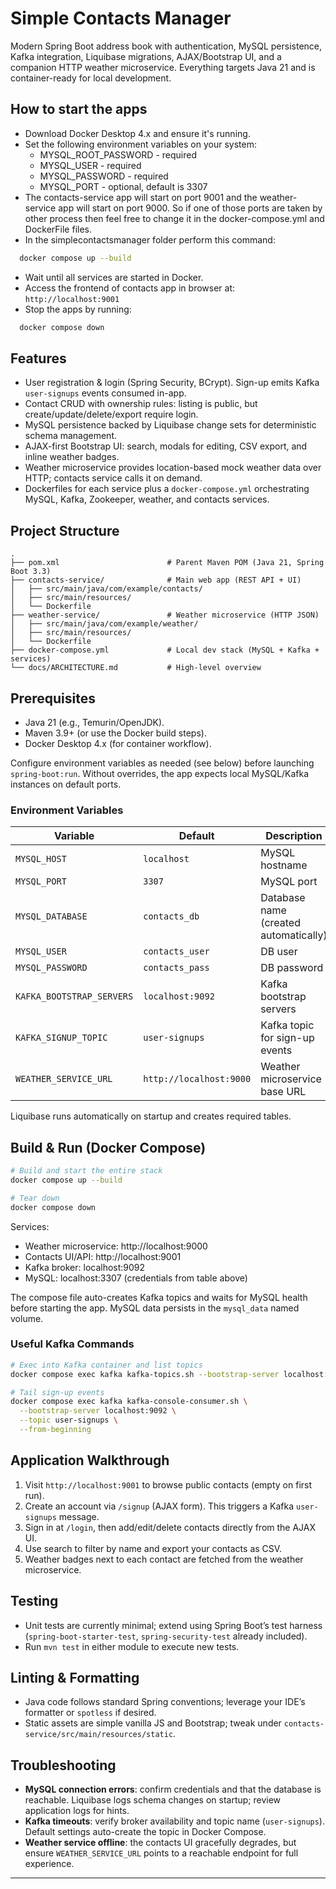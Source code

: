 # Simple Contacts Manager

Modern Spring Boot address book with authentication, MySQL persistence, Kafka integration, Liquibase migrations, AJAX/Bootstrap UI, and a companion HTTP weather microservice. Everything targets Java 21 and is container-ready for local development.

## How to start the apps
- Download Docker Desktop 4.x and ensure it's running.
- Set the following environment variables on your system:
  - MYSQL_ROOT_PASSWORD - required
  - MYSQL_USER - required
  - MYSQL_PASSWORD - required
  - MYSQL_PORT - optional, default is 3307
- The contacts-service app will start on port 9001 and the weather-service app will start on port 9000. So if one of those ports are taken by other process then feel free to change it in the docker-compose.yml and DockerFile files.
- In the simplecontactsmanager folder perform this command: 
```bash
  docker compose up --build
```
- Wait until all services are started in Docker.
- Access the frontend of contacts app in browser at: `http://localhost:9001`
- Stop the apps by running:
```bash
  docker compose down
```
## Features
- User registration & login (Spring Security, BCrypt). Sign-up emits Kafka `user-signups` events consumed in-app.
- Contact CRUD with ownership rules: listing is public, but create/update/delete/export require login.
- MySQL persistence backed by Liquibase change sets for deterministic schema management.
- AJAX-first Bootstrap UI: search, modals for editing, CSV export, and inline weather badges.
- Weather microservice provides location-based mock weather data over HTTP; contacts service calls it on demand.
- Dockerfiles for each service plus a `docker-compose.yml` orchestrating MySQL, Kafka, Zookeeper, weather, and contacts services.

## Project Structure
```
.
├── pom.xml                        # Parent Maven POM (Java 21, Spring Boot 3.3)
├── contacts-service/              # Main web app (REST API + UI)
│   ├── src/main/java/com/example/contacts/
│   ├── src/main/resources/
│   └── Dockerfile
├── weather-service/               # Weather microservice (HTTP JSON)
│   ├── src/main/java/com/example/weather/
│   ├── src/main/resources/
│   └── Dockerfile
├── docker-compose.yml             # Local dev stack (MySQL + Kafka + services)
└── docs/ARCHITECTURE.md           # High-level overview
```

## Prerequisites
- Java 21 (e.g., Temurin/OpenJDK).
- Maven 3.9+ (or use the Docker build steps).
- Docker Desktop 4.x (for container workflow).

Configure environment variables as needed (see below) before launching `spring-boot:run`. Without overrides, the app expects local MySQL/Kafka instances on default ports.

### Environment Variables
| Variable | Default                 | Description |
|----------|-------------------------|-------------|
| `MYSQL_HOST` | `localhost`             | MySQL hostname |
| `MYSQL_PORT` | `3307`                  | MySQL port |
| `MYSQL_DATABASE` | `contacts_db`           | Database name (created automatically) |
| `MYSQL_USER` | `contacts_user`         | DB user |
| `MYSQL_PASSWORD` | `contacts_pass`         | DB password |
| `KAFKA_BOOTSTRAP_SERVERS` | `localhost:9092`        | Kafka bootstrap servers |
| `KAFKA_SIGNUP_TOPIC` | `user-signups`          | Kafka topic for sign-up events |
| `WEATHER_SERVICE_URL` | `http://localhost:9000` | Weather microservice base URL |

Liquibase runs automatically on startup and creates required tables.

## Build & Run (Docker Compose)
```bash
# Build and start the entire stack
docker compose up --build

# Tear down
docker compose down
```
Services:
- Weather microservice: http://localhost:9000
- Contacts UI/API: http://localhost:9001
- Kafka broker: localhost:9092
- MySQL: localhost:3307 (credentials from table above)

The compose file auto-creates Kafka topics and waits for MySQL health before starting the app. MySQL data persists in the `mysql_data` named volume.

### Useful Kafka Commands
```bash
# Exec into Kafka container and list topics
docker compose exec kafka kafka-topics.sh --bootstrap-server localhost:9092 --list

# Tail sign-up events
docker compose exec kafka kafka-console-consumer.sh \
  --bootstrap-server localhost:9092 \
  --topic user-signups \
  --from-beginning
```

## Application Walkthrough
1. Visit `http://localhost:9001` to browse public contacts (empty on first run).
2. Create an account via `/signup` (AJAX form). This triggers a Kafka `user-signups` message.
3. Sign in at `/login`, then add/edit/delete contacts directly from the AJAX UI.
4. Use search to filter by name and export your contacts as CSV.
5. Weather badges next to each contact are fetched from the weather microservice.

## Testing
- Unit tests are currently minimal; extend using Spring Boot’s test harness (`spring-boot-starter-test`, `spring-security-test` already included).
- Run `mvn test` in either module to execute new tests.

## Linting & Formatting
- Java code follows standard Spring conventions; leverage your IDE’s formatter or `spotless` if desired.
- Static assets are simple vanilla JS and Bootstrap; tweak under `contacts-service/src/main/resources/static`.

## Troubleshooting
- **MySQL connection errors**: confirm credentials and that the database is reachable. Liquibase logs schema changes on startup; review application logs for hints.
- **Kafka timeouts**: verify broker availability and topic name (`user-signups`). Default settings auto-create the topic in Docker Compose.
- **Weather service offline**: the contacts UI gracefully degrades, but ensure `WEATHER_SERVICE_URL` points to a reachable endpoint for full experience.

---

